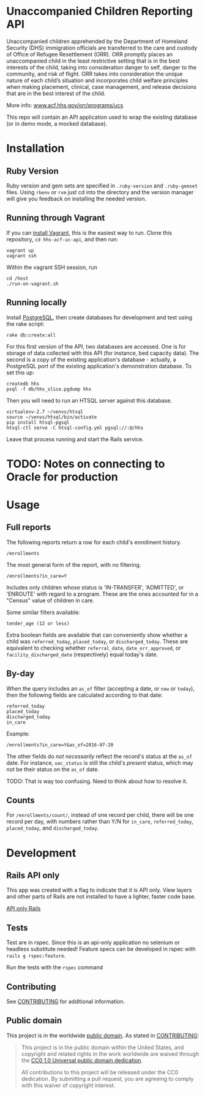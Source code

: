 # Unaccompanied Children Reporting API

Unaccompanied children apprehended by the Department of Homeland Security (DHS) immigration officials are transferred to the care and custody of Office of Refugee Resettlement (ORR). ORR promptly places an unaccompanied child in the least restrictive setting that is in the best interests of the child, taking into consideration danger to self, danger to the community, and risk of flight. ORR takes into consideration the unique nature of each child’s situation and incorporates child welfare principles when making placement, clinical, case management, and release decisions that are in the best interest of the child.

More info: www.acf.hhs.gov/orr/programs/ucs

This repo will contain an API application used to wrap the existing
database (or in demo mode, a mocked database).

# Installation

## Ruby Version

Ruby version and gem sets are specified in `.ruby-version` and
`.ruby-gemset` files. Using `rbenv` or `rvm` just cd into the directory
and the version manager will give you feedback on installing the needed
version.

## Running through Vagrant

If you can [install Vagrant](https://www.vagrantup.com/), this
is the easiest way to run.  Clone this repository, `cd hhs-acf-uc-api`,
and then run:

    vagrant up
    vagrant ssh

Within the vagrant SSH session, run

    cd /host
    ./run-on-vagrant.sh

## Running locally

Install [PostgreSQL](https://www.postgresql.org/), then
create databases for development and test using the rake script:

    rake db:create:all

For this first version of the API, two databases are accessed.  One is for
storage of data collected with this API (for instance, bed capacity
data).  The second is a copy of the existing application's database -
actually, a PostgreSQL port of the existing application's demonstration
database.  To set this up:

    createdb hhs
    psql -f db/hhs_slice.pgdump hhs

Then you will need to run an HTSQL server against this database.

    virtualenv-2.7 ~/venvs/htsql
    source ~/venvs/htsql/bin/activate
    pip install htsql-pgsql
    htsql-ctl serve -C htsql-config.yml pgsql://:@/hhs

Leave that process running and start the Rails service.

# TODO: Notes on connecting to Oracle for production


# Usage

## Full reports

The following reports return a row for each child's enrollment history.

    /enrollments

The most general form of the report, with no filtering.

    /enrollments?in_care=Y

Includes only children whose status is 'IN-TRANSFER', 'ADMITTED', or 'ENROUTE'
with regard to a program.  These are the ones accounted for in
a "Census" value of children in care.

Some similar filters available:

    tender_age (12 or less)

Extra boolean fields are available that can conveniently show
whether a child was `referred_today`, `placed_today`, or
`discharged_today`.  These are equivalent to checking whether
`referral_date`, `date_orr_approved`, or `facility_discharged_date`
(respectively) equal today's date.

## By-day

When the query includes an `as_of` filter (accepting a date, or
  `now` or `today`), then the following fields are calculated according
  to that date:

    referred_today
    placed_today
    discharged_today
    in_care

Example:

    /enrollments?in_care=Y&as_of=2016-07-20

The other fields do *not necessarily* reflect the record's status at the
`as_of` date.  For instance, `uac_status` is still the child's *present*
status, which may not be their status on the `as_of` date.

TODO: That is way too confusing.  Need to think about how to resolve it.

## Counts

For `/enrollments/count/`, instead of one record per child, there will be one
record per day, with numbers rather than Y/N for `in_care`,
`referred_today`, `placed_today`, and `discharged_today`.

# Development

## Rails API only
This app was created with a flag to indicate that it is API only. View
layers and other parts of Rails are not installed to have a lighter,
faster code base.

[API only Rails](http://edgeguides.rubyonrails.org/api_app.html)

## Tests

Test are in rspec. Since this is an api-only application no selenium or
headless substitute needed! Feature specs can be developed in rspec with
`rails g rspec:feature`.

Run the tests with the `rspec` command

## Contributing

See [CONTRIBUTING](CONTRIBUTING.md) for additional information.


## Public domain

This project is in the worldwide [public domain](LICENSE.md). As stated in [CONTRIBUTING](CONTRIBUTING.md):

> This project is in the public domain within the United States, and copyright and related rights in the work worldwide are waived through the [CC0 1.0 Universal public domain dedication](https://creativecommons.org/publicdomain/zero/1.0/).
>
> All contributions to this project will be released under the CC0 dedication. By submitting a pull request, you are agreeing to comply with this waiver of copyright interest.
